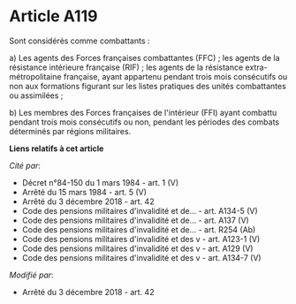 # Article A119

Sont considérés comme combattants :

a) Les agents des Forces françaises combattantes (FFC) ; les agents de la résistance intérieure française (RIF) ; les agents
de la résistance extra-métropolitaine française, ayant appartenu pendant trois mois consécutifs ou non aux formations
figurant sur les listes pratiques des unités combattantes ou assimilées ;

b) Les membres des Forces françaises de l'intérieur (FFI) ayant combattu pendant trois mois consécutifs ou non, pendant les
périodes des combats déterminés par régions militaires.

**Liens relatifs à cet article**

_Cité par_:

  - Décret n°84-150 du 1 mars 1984 - art. 1 (V)
  - Arrêté du 15 mars 1984 - art. 5 (V)
  - Arrêté du 3 décembre 2018 - art. 42
  - Code des pensions militaires d'invalidité et de... - art. A134-5 (V)
  - Code des pensions militaires d'invalidité et de... - art. A137 (V)
  - Code des pensions militaires d'invalidité et de... - art. R254 (Ab)
  - Code des pensions militaires d'invalidité et des v - art. A123-1 (V)
  - Code des pensions militaires d'invalidité et des v - art. A129 (V)
  - Code des pensions militaires d'invalidité et des v - art. A134-7 (V)

_Modifié par_:

  - Arrêté du 3 décembre 2018 - art. 42
